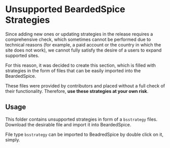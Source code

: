 # Unsupported BeardedSpice Strategies

Since adding new ones or updating strategies in the release requires a comprehensive check, which sometimes cannot be performed due to technical reasons (for example, a paid account or the country in which the site does not work), we cannot fully satisfy the desire of a users to expand supported sites. 

For this reason, it was decided to create this section, which is filled with strategies in the form of files that can be easily imported into the BeardedSpice. 

These files were provided by contributors and placed without a full check of their functionality. Therefore, **use these strategies at your own risk**.

## Usage

This folder contains unsupported strategies in form of a `bsstrategy` files. Download the desirable file and import it into BeardedSpice. 

File type `bsstrategy` can be imported to BeadredSpice by double click on it, simply.
